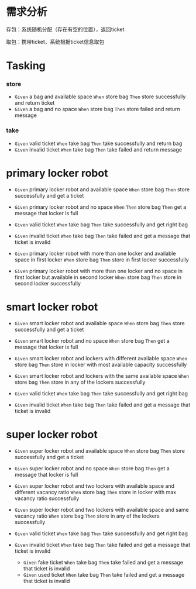 # 需求分析
存包：系统随机分配（存在有空的位置），返回ticket

取包：携带ticket，系统根据ticket信息取包

# Tasking
### store
- `Given` a bag and available space `When` store bag `Then` store successfully and return ticket
- `Given` a bag and no space `When` store bag `Then` store failed and return message

### take
- `Given` valid ticket `When` take bag `Then` take successfully and return bag
- `Given` invalid ticket `When` take bag `Then` take failed and return message

# primary locker robot
 - `Given` primary locker robot and available space `When` store bag `Then` store successfully and get a ticket
 - `Given` primary locker robot and no space `When` `Then` store bag `Then` get a message that locker is full

 - `Given` valid ticket `When` take bag `Then` take successfully and get right bag
 - `Given` invalid ticket `When` take bag `Then` take failed and get a message that ticket is invalid

 - `Given` primary locker robot with more than one locker and available space in first locker `When` store bag `Then` store in first locker successfully
 - `Given` primary locker robot with more than one locker and no space in first locker but available in second locker `When` store bag `Then` store in second locker successfully
 
 
 # smart locker robot
  - `Given` smart locker robot and available space `When` store bag `Then` store successfully and get a ticket
  - `Given` smart locker robot and no space `When` store bag `Then` get a message that locker is full
 
  - `Given` smart locker robot and lockers with different available space `When` store bag `Then` store in locker with most available capacity successfully
  - `Given` smart locker robot and lockers with the same available space `When` store bag `Then` store in any of the lockers successfully
  
  - `Given` valid ticket `When` take bag `Then` take successfully and get right bag
  - `Given` invalid ticket `When` take bag `Then` take failed and get a message that ticket is invalid


 # super locker robot
  - `Given` super locker robot and available space `When` store bag `Then` store successfully and get a ticket
  - `Given` super locker robot and no space `When` store bag `Then` get a message that locker is full
 
  - `Given` super locker robot and two lockers with available space and different vacancy ratio `When` store bag `Then` store in locker with max vacancy ratio successfully
  - `Given` super locker robot and two lockers with available space and same vacancy ratio `When` store bag `Then` store in any of the lockers successfully
  
  - `Given` valid ticket `When` take bag `Then` take successfully and get right bag
  - `Given` invalid ticket `When` take bag `Then` take failed and get a message that ticket is invalid
    - `Given` fake ticket `When` take bag `Then` take failed and get a message that ticket is invalid
    - `Given` used ticket `When` take bag `Then` take failed and get a message that ticket is invalid


